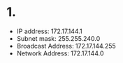 # 1. 
- IP address: 172.17.144.1
- Subnet mask:  255.255.240.0
- Broadcast Address: 172.17.144.255
- Network Address: 172.17.144.0         